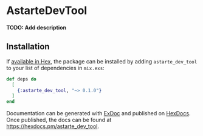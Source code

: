 # AstarteDevTool

**TODO: Add description**

## Installation

If [available in Hex](https://hex.pm/docs/publish), the package can be installed
by adding `astarte_dev_tool` to your list of dependencies in `mix.exs`:

```elixir
def deps do
  [
    {:astarte_dev_tool, "~> 0.1.0"}
  ]
end
```

Documentation can be generated with [ExDoc](https://github.com/elixir-lang/ex_doc)
and published on [HexDocs](https://hexdocs.pm). Once published, the docs can
be found at <https://hexdocs.pm/astarte_dev_tool>.

